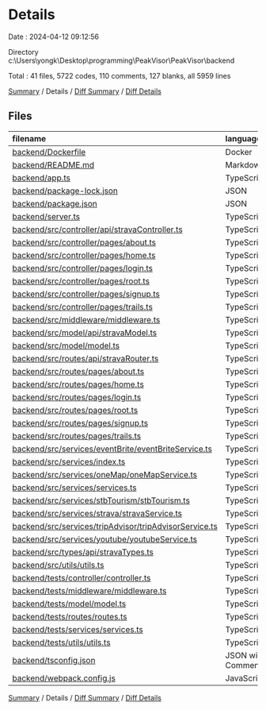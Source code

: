 # Details

Date : 2024-04-12 09:12:56

Directory c:\\Users\\yongk\\Desktop\\programming\\PeakVisor\\PeakVisor\\backend

Total : 41 files,  5722 codes, 110 comments, 127 blanks, all 5959 lines

[Summary](results.md) / Details / [Diff Summary](diff.md) / [Diff Details](diff-details.md)

## Files
| filename | language | code | comment | blank | total |
| :--- | :--- | ---: | ---: | ---: | ---: |
| [backend/Dockerfile](/backend/Dockerfile) | Docker | 8 | 0 | 7 | 15 |
| [backend/README.md](/backend/README.md) | Markdown | 2 | 0 | 1 | 3 |
| [backend/app.ts](/backend/app.ts) | TypeScript | 27 | 0 | 5 | 32 |
| [backend/package-lock.json](/backend/package-lock.json) | JSON | 5,313 | 0 | 1 | 5,314 |
| [backend/package.json](/backend/package.json) | JSON | 46 | 0 | 1 | 47 |
| [backend/server.ts](/backend/server.ts) | TypeScript | 5 | 2 | 3 | 10 |
| [backend/src/controller/api/stravaController.ts](/backend/src/controller/api/stravaController.ts) | TypeScript | 52 | 2 | 13 | 67 |
| [backend/src/controller/pages/about.ts](/backend/src/controller/pages/about.ts) | TypeScript | 7 | 0 | 2 | 9 |
| [backend/src/controller/pages/home.ts](/backend/src/controller/pages/home.ts) | TypeScript | 7 | 0 | 2 | 9 |
| [backend/src/controller/pages/login.ts](/backend/src/controller/pages/login.ts) | TypeScript | 7 | 0 | 2 | 9 |
| [backend/src/controller/pages/root.ts](/backend/src/controller/pages/root.ts) | TypeScript | 7 | 0 | 2 | 9 |
| [backend/src/controller/pages/signup.ts](/backend/src/controller/pages/signup.ts) | TypeScript | 7 | 0 | 2 | 9 |
| [backend/src/controller/pages/trails.ts](/backend/src/controller/pages/trails.ts) | TypeScript | 7 | 0 | 2 | 9 |
| [backend/src/middleware/middleware.ts](/backend/src/middleware/middleware.ts) | TypeScript | 0 | 0 | 1 | 1 |
| [backend/src/model/api/stravaModel.ts](/backend/src/model/api/stravaModel.ts) | TypeScript | 21 | 1 | 4 | 26 |
| [backend/src/model/model.ts](/backend/src/model/model.ts) | TypeScript | 0 | 0 | 1 | 1 |
| [backend/src/routes/api/stravaRouter.ts](/backend/src/routes/api/stravaRouter.ts) | TypeScript | 9 | 0 | 6 | 15 |
| [backend/src/routes/pages/about.ts](/backend/src/routes/pages/about.ts) | TypeScript | 5 | 0 | 4 | 9 |
| [backend/src/routes/pages/home.ts](/backend/src/routes/pages/home.ts) | TypeScript | 5 | 0 | 4 | 9 |
| [backend/src/routes/pages/login.ts](/backend/src/routes/pages/login.ts) | TypeScript | 5 | 0 | 4 | 9 |
| [backend/src/routes/pages/root.ts](/backend/src/routes/pages/root.ts) | TypeScript | 5 | 0 | 4 | 9 |
| [backend/src/routes/pages/signup.ts](/backend/src/routes/pages/signup.ts) | TypeScript | 5 | 0 | 4 | 9 |
| [backend/src/routes/pages/trails.ts](/backend/src/routes/pages/trails.ts) | TypeScript | 5 | 0 | 4 | 9 |
| [backend/src/services/eventBrite/eventBriteService.ts](/backend/src/services/eventBrite/eventBriteService.ts) | TypeScript | 0 | 0 | 1 | 1 |
| [backend/src/services/index.ts](/backend/src/services/index.ts) | TypeScript | 0 | 0 | 1 | 1 |
| [backend/src/services/oneMap/oneMapService.ts](/backend/src/services/oneMap/oneMapService.ts) | TypeScript | 0 | 0 | 1 | 1 |
| [backend/src/services/services.ts](/backend/src/services/services.ts) | TypeScript | 0 | 0 | 1 | 1 |
| [backend/src/services/stbTourism/stbTourism.ts](/backend/src/services/stbTourism/stbTourism.ts) | TypeScript | 0 | 0 | 1 | 1 |
| [backend/src/services/strava/stravaService.ts](/backend/src/services/strava/stravaService.ts) | TypeScript | 59 | 0 | 16 | 75 |
| [backend/src/services/tripAdvisor/tripAdvisorService.ts](/backend/src/services/tripAdvisor/tripAdvisorService.ts) | TypeScript | 0 | 0 | 1 | 1 |
| [backend/src/services/youtube/youtubeService.ts](/backend/src/services/youtube/youtubeService.ts) | TypeScript | 0 | 0 | 1 | 1 |
| [backend/src/types/api/stravaTypes.ts](/backend/src/types/api/stravaTypes.ts) | TypeScript | 53 | 0 | 7 | 60 |
| [backend/src/utils/utils.ts](/backend/src/utils/utils.ts) | TypeScript | 0 | 0 | 1 | 1 |
| [backend/tests/controller/controller.ts](/backend/tests/controller/controller.ts) | TypeScript | 0 | 0 | 1 | 1 |
| [backend/tests/middleware/middleware.ts](/backend/tests/middleware/middleware.ts) | TypeScript | 0 | 0 | 1 | 1 |
| [backend/tests/model/model.ts](/backend/tests/model/model.ts) | TypeScript | 0 | 0 | 1 | 1 |
| [backend/tests/routes/routes.ts](/backend/tests/routes/routes.ts) | TypeScript | 0 | 0 | 1 | 1 |
| [backend/tests/services/services.ts](/backend/tests/services/services.ts) | TypeScript | 0 | 0 | 1 | 1 |
| [backend/tests/utils/utils.ts](/backend/tests/utils/utils.ts) | TypeScript | 0 | 0 | 1 | 1 |
| [backend/tsconfig.json](/backend/tsconfig.json) | JSON with Comments | 16 | 91 | 9 | 116 |
| [backend/webpack.config.js](/backend/webpack.config.js) | JavaScript | 39 | 14 | 2 | 55 |

[Summary](results.md) / Details / [Diff Summary](diff.md) / [Diff Details](diff-details.md)